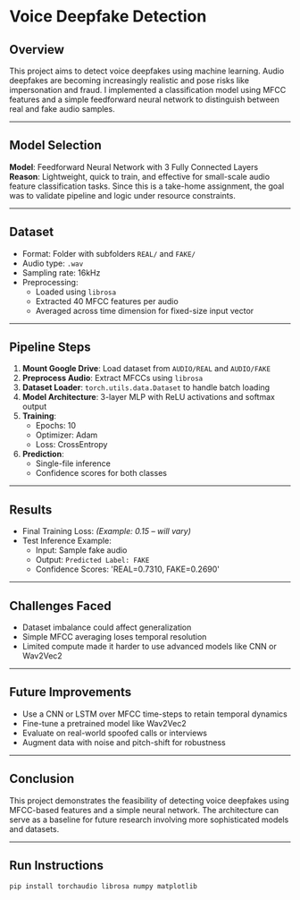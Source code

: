 # Voice Deepfake Detection 

## Overview

This project aims to detect voice deepfakes using machine learning. Audio deepfakes are becoming increasingly realistic and pose risks like impersonation and fraud. I implemented a classification model using MFCC features and a simple feedforward neural network to distinguish between real and fake audio samples.

---

## Model Selection

**Model**: Feedforward Neural Network with 3 Fully Connected Layers  
**Reason**: Lightweight, quick to train, and effective for small-scale audio feature classification tasks. Since this is a take-home assignment, the goal was to validate pipeline and logic under resource constraints.

---

## Dataset

- Format: Folder with subfolders `REAL/` and `FAKE/`
- Audio type: `.wav`
- Sampling rate: 16kHz
- Preprocessing:
  - Loaded using `librosa`
  - Extracted 40 MFCC features per audio
  - Averaged across time dimension for fixed-size input vector

---

## Pipeline Steps

1. **Mount Google Drive**: Load dataset from `AUDIO/REAL` and `AUDIO/FAKE`
2. **Preprocess Audio**: Extract MFCCs using `librosa`
3. **Dataset Loader**: `torch.utils.data.Dataset` to handle batch loading
4. **Model Architecture**: 3-layer MLP with ReLU activations and softmax output
5. **Training**:
   - Epochs: 10
   - Optimizer: Adam
   - Loss: CrossEntropy
6. **Prediction**:
   - Single-file inference
   - Confidence scores for both classes

---

## Results

- Final Training Loss: *(Example: 0.15 – will vary)*
- Test Inference Example:
  - Input: Sample fake audio
  - Output: `Predicted Label: FAKE`
  - Confidence Scores: 'REAL=0.7310, FAKE=0.2690'

---

## Challenges Faced

- Dataset imbalance could affect generalization
- Simple MFCC averaging loses temporal resolution
- Limited compute made it harder to use advanced models like CNN or Wav2Vec2

---

## Future Improvements

- Use a CNN or LSTM over MFCC time-steps to retain temporal dynamics
- Fine-tune a pretrained model like Wav2Vec2
- Evaluate on real-world spoofed calls or interviews
- Augment data with noise and pitch-shift for robustness

---

## Conclusion

This project demonstrates the feasibility of detecting voice deepfakes using MFCC-based features and a simple neural network. The architecture can serve as a baseline for future research involving more sophisticated models and datasets.

---

## Run Instructions

```bash
pip install torchaudio librosa numpy matplotlib
